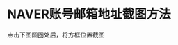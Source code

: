 # NAVER账号邮箱地址截图方法

点击下图圆圈处后，将方框位置截图

<ImageZoom :border="false" src="https://i.loli.net/2019/07/18/5d2f512ac5b2f46128.png" />